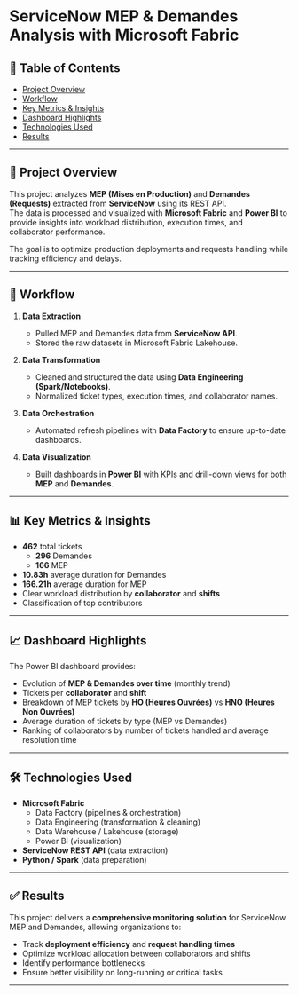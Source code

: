 # ServiceNow MEP & Demandes Analysis with Microsoft Fabric

## 📑 Table of Contents
- [Project Overview](#-project-overview)
- [Workflow](#-workflow)
- [Key Metrics & Insights](#-key-metrics--insights)
- [Dashboard Highlights](#-dashboard-highlights)
- [Technologies Used](#-technologies-used)
- [Results](#-results)

---

## 📌 Project Overview
This project analyzes **MEP (Mises en Production)** and **Demandes (Requests)** extracted from **ServiceNow** using its REST API.  
The data is processed and visualized with **Microsoft Fabric** and **Power BI** to provide insights into workload distribution, execution times, and collaborator performance.  

The goal is to optimize production deployments and requests handling while tracking efficiency and delays.

---

## 🚀 Workflow
1. **Data Extraction**  
   - Pulled MEP and Demandes data from **ServiceNow API**.  
   - Stored the raw datasets in Microsoft Fabric Lakehouse.  

2. **Data Transformation**  
   - Cleaned and structured the data using **Data Engineering (Spark/Notebooks)**.  
   - Normalized ticket types, execution times, and collaborator names.  

3. **Data Orchestration**  
   - Automated refresh pipelines with **Data Factory** to ensure up-to-date dashboards.  

4. **Data Visualization**  
   - Built dashboards in **Power BI** with KPIs and drill-down views for both **MEP** and **Demandes**.  

---

## 📊 Key Metrics & Insights
- **462** total tickets  
  - **296** Demandes  
  - **166** MEP  
- **10.83h** average duration for Demandes  
- **166.21h** average duration for MEP  
- Clear workload distribution by **collaborator** and **shifts**  
- Classification of top contributors  

---

## 📈 Dashboard Highlights
The Power BI dashboard provides:  
- Evolution of **MEP & Demandes over time** (monthly trend)  
- Tickets per **collaborator** and **shift**  
- Breakdown of MEP tickets by **HO (Heures Ouvrées)** vs **HNO (Heures Non Ouvrées)**  
- Average duration of tickets by type (MEP vs Demandes)  
- Ranking of collaborators by number of tickets handled and average resolution time  

---

## 🛠️ Technologies Used
- **Microsoft Fabric**  
  - Data Factory (pipelines & orchestration)  
  - Data Engineering (transformation & cleaning)  
  - Data Warehouse / Lakehouse (storage)  
  - Power BI (visualization)  
- **ServiceNow REST API** (data extraction)  
- **Python / Spark** (data preparation)  

---

## ✅ Results
This project delivers a **comprehensive monitoring solution** for ServiceNow MEP and Demandes, allowing organizations to:  
- Track **deployment efficiency** and **request handling times**  
- Optimize workload allocation between collaborators and shifts  
- Identify performance bottlenecks  
- Ensure better visibility on long-running or critical tasks  

---

